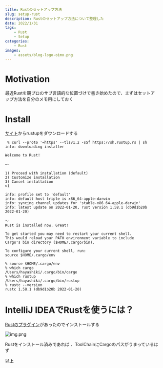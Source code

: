 ```yaml
---
title: Rustのセットアップ方法
slug: setup-rust
description: Rustのセットアップ方法について整理した
date: 2022/1/31
tags:
    - Rust
    - Setup
categories:
    - Rust
images:
    - assets/blog-logo-oimo.png
---
```


# Motivation

最近Rustを競プロのサブ言語的な位置づけで書き始めたので、まずはセットアップ方法を自分のメモ用にしておく

# Install

[サイト](https://www.rust-lang.org/ja/tools/install)からrustupをダウンロードする

```
 % curl --proto '=https' --tlsv1.2 -sSf https://sh.rustup.rs | sh
info: downloading installer

Welcome to Rust!

〜

1) Proceed with installation (default)
2) Customize installation
3) Cancel installation
>1

info: profile set to 'default'
info: default host triple is x86_64-apple-darwin
info: syncing channel updates for 'stable-x86_64-apple-darwin'
info: latest update on 2022-01-20, rust version 1.58.1 (db9d1b20b 2022-01-20)

〜
Rust is installed now. Great!

To get started you may need to restart your current shell.
This would reload your PATH environment variable to include
Cargo's bin directory ($HOME/.cargo/bin).

To configure your current shell, run:
source $HOME/.cargo/env

```

```
% source $HOME/.cargo/env
% which cargo
/Users/hayashiki/.cargo/bin/cargo
% which rustup
/Users/hayashiki/.cargo/bin/rustup
% rustc --version
rustc 1.58.1 (db9d1b20b 2022-01-20)
```

# IntelliJ IDEAでRustを使うには？

[Rustのプラグイン](https://plugins.jetbrains.com/plugin/8182-rust)があったのでインストールする

![img.png](/attachments/20220131-rustidea.png)

Rustをインストール済みであれば 、ToolChainにCargoのパスがうまっているはず

以上
